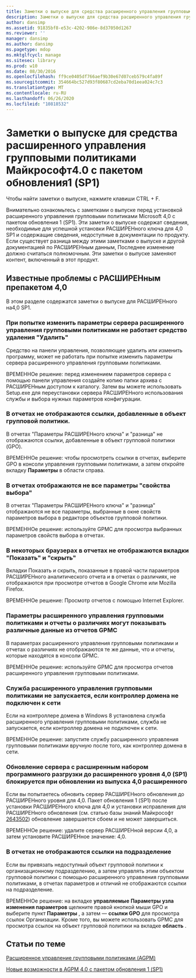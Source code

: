 ```yaml
---
title: Заметки о выпуске для средства расширенного управления групповыми политиками Майкрософт4.0 с пакетом обновления1 (SP1)
description: Заметки о выпуске для средства расширенного управления групповыми политиками Майкрософт4.0 с пакетом обновления1 (SP1)
author: dansimp
ms.assetid: 91835bf8-e53c-4202-986e-8d37050d1267
ms.reviewer: ''
manager: dansimp
ms.author: dansimp
ms.pagetype: mdop
ms.mktglfcycl: manage
ms.sitesec: library
ms.prod: w10
ms.date: 08/30/2016
ms.openlocfilehash: ff9ce0405df766aef9b30e67d07ceb579c4fa89f
ms.sourcegitcommit: 354664bc527d93f80687cd2eba70d1eea024c7c3
ms.translationtype: MT
ms.contentlocale: ru-RU
ms.lasthandoff: 06/26/2020
ms.locfileid: "10818532"
---
```

# Заметки о выпуске для средства расширенного управления групповыми политиками Майкрософт4.0 с пакетом обновления1 (SP1)


Чтобы найти заметки о выпуске, нажмите клавиши CTRL + F.

Внимательно ознакомьтесь с заметками о выпуске перед установкой расширенного управления групповыми политиками Microsoft 4,0 с пакетом обновления 1 (SP1). Эти заметки о выпуске содержат сведения, необходимые для успешной установки РАСШИРЕНного ключа для 4,0 SP1 и содержащие сведения, недоступные в документации по продукту. Если существует разница между этими заметками о выпуске и другой документацией по РАСШИРЕНным данным, Последнее изменение должно считаться полномочным. Эти заметки о выпуске заменяют контент, включенный в этот продукт.

## Известные проблемы с РАСШИРЕНным препакетом 4,0


В этом разделе содержатся заметки о выпуске для РАСШИРЕНного на4,0 SP1.

### <a href="" id="control-panel-s--uninstall--tool-may-not-work-when-you-try-to-change-agpm-server-settings"></a>При попытке изменить параметры сервера расширенного управления групповыми политиками не работает средство удаления "Удалить"

Средство на панели управления, позволяющее удалить или изменить программу, может не работать при попытке изменить параметры сервера расширенного управления групповыми политиками.

ВРЕМЕННОе решение: перед изменением параметров сервера с помощью панели управления создайте копию папки архива с РАСШИРЕНным доступом к каталогу. Затем вы можете использовать Setup.exe для переустановки сервера РАСШИРЕНного использования службы и выбора нужных параметров конфигурации.

### В отчетах не отображаются ссылки, добавленные в объект групповой политики.

В отчетах "Параметры РАСШИРЕНного ключа" и "разница" не отображаются ссылки, добавленные в объект групповой политики (GPO).

ВРЕМЕННОе решение: чтобы просмотреть ссылки в отчетах, выберите GPO в консоли управления групповыми политиками, а затем откройте вкладку **Параметры** в области справа.

### <a href="" id="reports-do-not-display-all--choice-options-properties--settings"></a>В отчетах отображаются не все параметры "свойства выбора"

В отчетах "Параметры РАСШИРЕНного ключа" и "разница" отображаются не все параметры, выбранные в окне свойств параметров выбора в редакторе объектов групповой политики.

ВРЕМЕННОе решение: используйте GPMC для просмотра выбранных параметров свойств выбора в отчетах.

### В некоторых браузерах в отчетах не отображаются вкладки "Показать" и "скрыть"

Вкладки Показать и скрыть, показанные в правой части параметров РАСШИРЕНного аналитического отчета и в отчетах о различиях, не отображаются при просмотре отчетов в Google Chrome или Mozilla Firefox.

ВРЕМЕННОе решение: Просмотр отчетов с помощью Internet Explorer.

### Параметры расширенного управления групповыми политиками и отчеты о различиях могут показывать различные данные из отчетов GPMC

В параметрах расширенного управления групповыми политиками и отчетах о различиях не отображаются те же данные, что и отчеты, которые находятся в консоли GPMC.

ВРЕМЕННОе решение: используйте GPMC для просмотра отчетов расширенного управления групповыми политиками.

### Служба расширенного управления групповыми политиками не запускается, если контроллер домена не подключен к сети

Если на контроллере домена в Windows 8 установлена служба расширенного управления групповыми политиками, служба не запускается, если контроллер домена не подключен к сети.

ВРЕМЕННОе решение: запустите службу расширенного управления групповыми политиками вручную после того, как контроллер домена в сети.

### Обновление сервера с расширенным набором программного разгрузки до расширенного уровня 4,0 (SP1) блокируется при обновлении из выпуска 4,0 расширенного

Если вы попытаетесь обновить сервер РАСШИРЕНного обновления до РАСШИРЕНного уровня для 4,0. Пакет обновления 1 (SP1) после установки РАСШИРЕНного ключа для 4,0 и установки исправления для РАСШИРЕНного обновления (см. статью базы знаний Майкрософт [2643502](https://go.microsoft.com/fwlink/?LinkId=254474)) обновление завершается сбоем и не может завершиться.

ВРЕМЕННОе решение: удалите сервер РАСШИРЕНной версии 4,0, а затем установите РАСШИРЕНное значение: 4,0.

### В отчетах не отображаются ссылки на подразделение

Если вы привязать недоступный объект групповой политики к организационному подразделению, а затем управлять этим объектом групповой политики с помощью расширенного управления групповыми политиками, в отчетах параметров и отличий не отображаются ссылки на подразделение.

ВРЕМЕННОе решение: на вкладке **управляемые** **Параметры узла изменения параметров** щелкните правой кнопкой мыши GPO и выберите пункт **Параметры** , а затем — **ссылки GPO** для просмотра ссылок Организации. Кроме того, вы можете использовать GPMC для просмотра ссылок на объект групповой политики на вкладке **область** .

## Статьи по теме


[Расширенное управление групповыми политиками (AGPM)](index.md)

[Новые возможности в AGPM 4.0 с пакетом обновления 1 (SP1)](whats-new-in-agpm-40-sp1.md)

 

 





